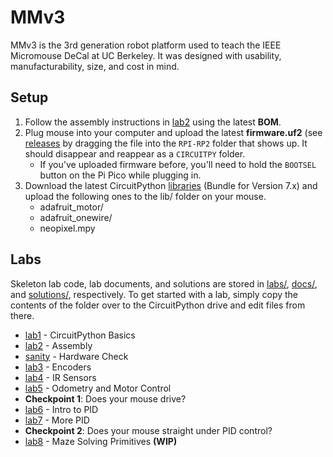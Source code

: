 # MMv3

MMv3 is the 3rd generation robot platform used to teach the IEEE Micromouse DeCal at UC Berkeley. It was designed with usability, manufacturability, size, and cost in mind.

## Setup

1. Follow the assembly instructions in [lab2](docs/lab2.md) using the latest **BOM**.
2. Plug mouse into your computer and upload the latest **firmware.uf2** (see [releases](https://adafruit-circuit-python.s3.amazonaws.com/bin/raspberry_pi_pico/en_US/adafruit-circuitpython-raspberry_pi_pico-en_US-8.2.0.uf2) by dragging the file into the `RPI-RP2` folder that shows up. It should disappear and reappear as a `CIRCUITPY` folder.
    * If you've uploaded firmware before, you'll need to hold the `BOOTSEL` button on the Pi Pico while plugging in.
3. Download the latest CircuitPython [libraries](https://circuitpython.org/libraries) (Bundle for Version 7.x) and upload the following ones to the lib/ folder on your mouse.
    * adafruit_motor/
    * adafruit_onewire/
    * neopixel.mpy

## Labs

Skeleton lab code, lab documents, and solutions are stored in [labs/](labs/), [docs/](docs/), and [solutions/](solutions/), respectively. To get started with a lab, simply copy the contents of the folder over to the CircuitPython drive and edit files from there.

* [lab1](docs/lab1.md) - CircuitPython Basics
* [lab2](docs/lab2.md) - Assembly
* [sanity](docs/sanity.md) - Hardware Check
* [lab3](docs/lab3.md) - Encoders
* [lab4](docs/lab4.md) - IR Sensors
* [lab5](docs/lab5.md) - Odometry and Motor Control
* **Checkpoint 1**: Does your mouse drive?
* [lab6](docs/lab6.md) - Intro to PID
* [lab7](docs/lab7.md) - More PID
* **Checkpoint 2**: Does your mouse straight under PID control?
* [lab8](docs/lab8.md) - Maze Solving Primitives **(WIP)**
